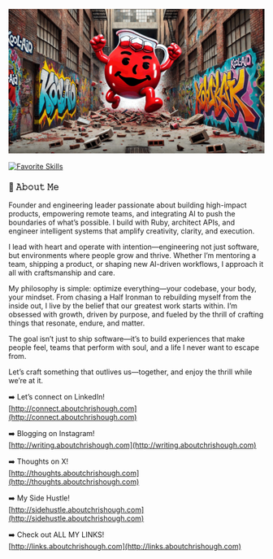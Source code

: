 [![Video About Me](https://github.com/chrishough/chrishough/blob/main/assets/20241002.gif)]()

<!-- https://github.com/LelouchFR/skill-icons -->
[![Favorite Skills](https://go-skill-icons.vercel.app/api/icons?i=cursor,claude,chatgpt,ruby,rails,js,sass,postgres,redis,heroku,aws,github,apple,ps,api&theme=dark)]()

### :book: 𝙰𝚋𝚘𝚞𝚝 𝙼𝚎

Founder and engineering leader passionate about building high-impact products, empowering remote teams, and integrating AI to push the boundaries of what’s possible. I build with Ruby, architect APIs, and engineer intelligent systems that amplify creativity, clarity, and execution.  
  
I lead with heart and operate with intention—engineering not just software, but environments where people grow and thrive. Whether I’m mentoring a team, shipping a product, or shaping new AI-driven workflows, I approach it all with craftsmanship and care.  
  
My philosophy is simple: optimize everything—your codebase, your body, your mindset. From chasing a Half Ironman to rebuilding myself from the inside out, I live by the belief that our greatest work starts within. I’m obsessed with growth, driven by purpose, and fueled by the thrill of crafting things that resonate, endure, and matter.  
  
The goal isn’t just to ship software—it’s to build experiences that make people feel, teams that perform with soul, and a life I never want to escape from.  
  
Let’s craft something that outlives us—together, and enjoy the thrill while we’re at it.

:arrow_right: Let’s connect on LinkedIn!  
[http://connect.aboutchrishough.com](http://connect.aboutchrishough.com)  

:arrow_right: Blogging on Instagram!  
[http://writing.aboutchrishough.com](http://writing.aboutchrishough.com)

:arrow_right: Thoughts on X!  
[http://thoughts.aboutchrishough.com](http://thoughts.aboutchrishough.com)  

:arrow_right: My Side Hustle!   
[http://sidehustle.aboutchrishough.com](http://sidehustle.aboutchrishough.com)  

:arrow_right: Check out ALL MY LINKS!  
[http://links.aboutchrishough.com](http://links.aboutchrishough.com)  

